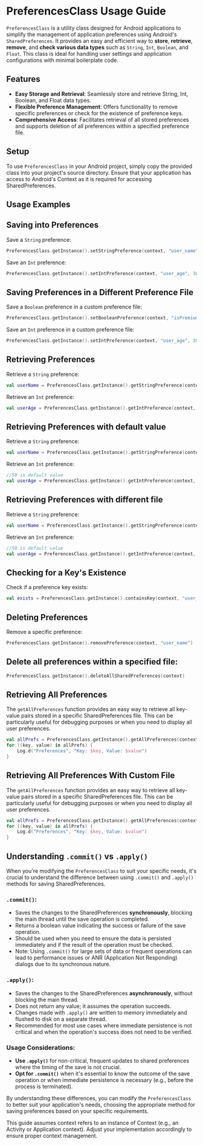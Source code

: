 # PreferencesClass Usage Guide

`PreferencesClass` is a utility class designed for Android applications to simplify the management of application preferences using Android's `SharedPreferences`. 
It provides an easy and efficient way to **store**, **retrieve**, **remove**, and **check various data types** such as `String`, `Int`, `Boolean`, and `Float`.
This class is ideal for handling user settings and application configurations with minimal boilerplate code.

## Features

- **Easy Storage and Retrieval**: Seamlessly store and retrieve String, Int, Boolean, and Float data types.
- **Flexible Preference Management**: Offers functionality to remove specific preferences or check for the existence of preference keys.
- **Comprehensive Access**: Facilitates retrieval of all stored preferences and supports deletion of all preferences within a specified preference file.

## Setup
To use `PreferencesClass` in your Android project, simply copy the provided class into your project's source directory.
Ensure that your application has access to Android's Context as it is required for accessing SharedPreferences.

## Usage Examples

## Saving into Preferences
Save a `String` preference:

```kotlin
PreferencesClass.getInstance().setStringPreference(context, "user_name", "John Doe")
```

Save an `Int` preference:
```kotlin
PreferencesClass.getInstance().setIntPreference(context, "user_age", 30)
```
## Saving Preferences in a Different Preference File

Save a `Boolean` preference in a custom preference file:
```kotlin
PreferencesClass.getInstance().setBooleanPreference(context, "isPremiumUser", true, "app_info")
```
Save an `Int` preference in a custom preference file:
```kotlin
PreferencesClass.getInstance().setIntPreference(context, "user_age", 30, "user_info")
```

## Retrieving Preferences
Retrieve a `String` preference:

```kotlin
val userName = PreferencesClass.getInstance().getStringPreference(context, "user_name")
```
Retrieve an `Int` preference:
```kotlin
val userAge = PreferencesClass.getInstance().getIntPreference(context, "user_age")
```

## Retrieving Preferences with **default value**
Retrieve a `String` preference:

```kotlin
val userName = PreferencesClass.getInstance().getStringPreference(context, "user_name","defaultValue")
```
Retrieve an `Int` preference:
```kotlin
//50 is default value
val userAge = PreferencesClass.getInstance().getIntPreference(context, "user_age",50)
```

## Retrieving Preferences with different file
Retrieve a `String` preference:

```kotlin
val userName = PreferencesClass.getInstance().getStringPreference(context, "user_name","defaultvalue","newFile")
```
Retrieve an `Int` preference:
```kotlin
//50 is default value
val userAge = PreferencesClass.getInstance().getIntPreference(context, "user_age",50,"newFile")
```

## Checking for a Key's Existence
Check if a preference key exists:
```kotlin
val exists = PreferencesClass.getInstance().containsKey(context, "user_name")
```

## Deleting Preferences
Remove a specific preference:
```kotlin
PreferencesClass.getInstance().removePreference(context, "user_name")
```

## Delete all preferences within a specified file:
```kotlin
PreferencesClass.getInstance().deleteAllSharedPreferences(context)
```
## Retrieving All Preferences

The `getAllPreferences` function provides an easy way to retrieve all key-value pairs stored in a specific SharedPreferences file. 
This can be particularly useful for debugging purposes or when you need to display all user preferences.

```kotlin
val allPrefs = PreferencesClass.getInstance().getAllPreferences(context)
for ((key, value) in allPrefs) {
    Log.d("Preferences", "Key: $key, Value: $value")
}

```

## Retrieving All Preferences With Custom File

The `getAllPreferences` function provides an easy way to retrieve all key-value pairs stored in a specific SharedPreferences file.
This can be particularly useful for debugging purposes or when you need to display all user preferences.

```kotlin
val allPrefs = PreferencesClass.getInstance().getAllPreferences(context, "CustomPrefName")
for ((key, value) in allPrefs) {
    Log.d("Preferences", "Key: $key, Value: $value")
}
```

## Understanding `.commit()` vs `.apply()`

When you're modifying the `PreferencesClass` to suit your specific needs, it's crucial to understand the difference between using `.commit()` and `.apply()` methods for saving SharedPreferences.

### `.commit()`:
- Saves the changes to the SharedPreferences **synchronously**, blocking the main thread until the save operation is completed.
- Returns a boolean value indicating the success or failure of the save operation.
- Should be used when you need to ensure the data is persisted immediately and if the result of the operation must be checked.
- Note: Using `.commit()` for large sets of data or frequent operations can lead to performance issues or ANR (Application Not Responding) dialogs due to its synchronous nature.

### `.apply()`:
- Saves the changes to the SharedPreferences **asynchronously**, without blocking the main thread.
- Does not return any value; it assumes the operation succeeds.
- Changes made with `.apply()` are written to memory immediately and flushed to disk on a separate thread.
- Recommended for most use cases where immediate persistence is not critical and when the operation's success does not need to be verified.

### Usage Considerations:
- **Use `.apply()`** for non-critical, frequent updates to shared preferences where the timing of the save is not crucial.
- **Opt for `.commit()`** when it's essential to know the outcome of the save operation or when immediate persistence is necessary (e.g., before the process is terminated).

By understanding these differences, you can modify the `PreferencesClass` to better suit your application's needs, choosing the appropriate method for saving preferences based on your specific requirements.


This guide assumes context refers to an instance of Context (e.g., an Activity or Application context). Adjust your implementation accordingly to ensure proper context management.
